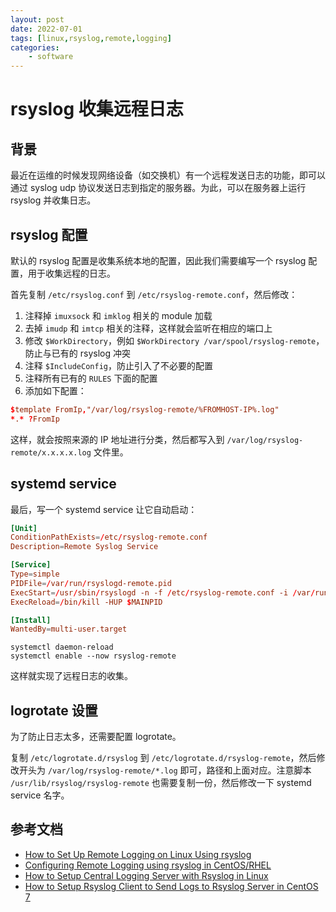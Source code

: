 ```yaml
---
layout: post
date: 2022-07-01
tags: [linux,rsyslog,remote,logging]
categories:
    - software
---
```


# rsyslog 收集远程日志

## 背景

最近在运维的时候发现网络设备（如交换机）有一个远程发送日志的功能，即可以通过 syslog udp 协议发送日志到指定的服务器。为此，可以在服务器上运行 rsyslog 并收集日志。

## rsyslog 配置

默认的 rsyslog 配置是收集系统本地的配置，因此我们需要编写一个 rsyslog 配置，用于收集远程的日志。

首先复制 `/etc/rsyslog.conf` 到 `/etc/rsyslog-remote.conf`，然后修改：

1. 注释掉 `imuxsock` 和 `imklog` 相关的 module 加载
2. 去掉 `imudp` 和 `imtcp` 相关的注释，这样就会监听在相应的端口上
3. 修改 `$WorkDirectory`，例如 `$WorkDirectory /var/spool/rsyslog-remote`，防止与已有的 rsyslog 冲突
4. 注释 `$IncludeConfig`，防止引入了不必要的配置
5. 注释所有已有的 `RULES` 下面的配置
6. 添加如下配置：

```conf
$template FromIp,"/var/log/rsyslog-remote/%FROMHOST-IP%.log"
*.* ?FromIp
```

这样，就会按照来源的 IP 地址进行分类，然后都写入到 `/var/log/rsyslog-remote/x.x.x.x.log` 文件里。

## systemd service

最后，写一个 systemd service 让它自动启动：

```toml
[Unit]
ConditionPathExists=/etc/rsyslog-remote.conf
Description=Remote Syslog Service

[Service]
Type=simple
PIDFile=/var/run/rsyslogd-remote.pid
ExecStart=/usr/sbin/rsyslogd -n -f /etc/rsyslog-remote.conf -i /var/run/rsyslogd-remote.pid
ExecReload=/bin/kill -HUP $MAINPID

[Install]
WantedBy=multi-user.target
```

```shell
systemctl daemon-reload
systemctl enable --now rsyslog-remote
```

这样就实现了远程日志的收集。

## logrotate 设置

为了防止日志太多，还需要配置 logrotate。

复制 `/etc/logrotate.d/rsyslog` 到 `/etc/logrotate.d/rsyslog-remote`，然后修改开头为 `/var/log/rsyslog-remote/*.log` 即可，路径和上面对应。注意脚本 `/usr/lib/rsyslog/rsyslog-remote` 也需要复制一份，然后修改一下 systemd service 名字。

## 参考文档

- [How to Set Up Remote Logging on Linux Using rsyslog](https://www.makeuseof.com/set-up-linux-remote-logging-using-rsyslog/)
- [Configuring Remote Logging using rsyslog in CentOS/RHEL](https://www.thegeekdiary.com/configuring-remote-logging-using-rsyslog-in-centos-rhel/)
- [How to Setup Central Logging Server with Rsyslog in Linux](https://www.tecmint.com/install-rsyslog-centralized-logging-in-centos-ubuntu/)
- [How to Setup Rsyslog Client to Send Logs to Rsyslog Server in CentOS 7](https://www.tecmint.com/setup-rsyslog-client-to-send-logs-to-rsyslog-server-in-centos-7/)